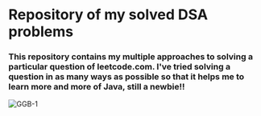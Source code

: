 # Repository of my solved DSA problems

### This repository contains my multiple approaches to solving a particular question of leetcode.com. I've tried solving a question in as many ways as possible so that it helps me to learn more and more of Java, still a newbie!!


![GGB-1](https://user-images.githubusercontent.com/104157969/172911875-e413f07b-3edd-4492-bfd1-125d740fd8b0.jpeg)
